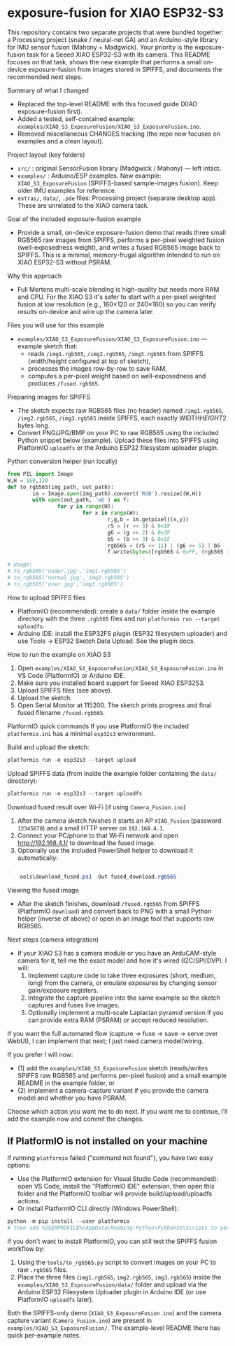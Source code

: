 # exposure-fusion for XIAO ESP32-S3

This repository contains two separate projects that were bundled together: a Processing project (snake / neural-net GA) and an Arduino-style library for IMU sensor fusion (Mahony + Madgwick). Your priority is the exposure-fusion task for a Seeed XIAO ESP32-S3 with its camera. This README focuses on that task, shows the new example that performs a small on-device exposure-fusion from images stored in SPIFFS, and documents the recommended next steps.

Summary of what I changed
- Replaced the top-level README with this focused guide (XIAO exposure-fusion first).
- Added a tested, self-contained example: `examples/XIAO_S3_ExposureFusion/XIAO_S3_ExposureFusion.ino`.
- Removed miscellaneous CHANGES tracking (the repo now focuses on examples and a clean layout).

Project layout (key folders)
- `src/` : original SensorFusion library (Madgwick / Mahony) — left intact.
- `examples/` : Arduino/ESP examples. New example: `XIAO_S3_ExposureFusion` (SPIFFS-based sample-images fusion). Keep older IMU examples for reference.
- `extras/`, `data/`, `.pde` files: Processing project (separate desktop app). These are unrelated to the XIAO camera task.

Goal of the included exposure-fusion example
- Provide a small, on-device exposure-fusion demo that reads three small RGB565 raw images from SPIFFS, performs a per-pixel weighted fusion (well-exposedness weight), and writes a fused RGB565 image back to SPIFFS. This is a minimal, memory-frugal algorithm intended to run on XIAO ESP32-S3 without PSRAM.

Why this approach
- Full Mertens multi-scale blending is high-quality but needs more RAM and CPU. For the XIAO S3 it's safer to start with a per-pixel weighted fusion at low resolution (e.g., 160×120 or 240×160) so you can verify results on-device and wire up the camera later.

Files you will use for this example
- `examples/XIAO_S3_ExposureFusion/XIAO_S3_ExposureFusion.ino` — example sketch that:
	- reads `/img1.rgb565`, `/img2.rgb565`, `/img3.rgb565` from SPIFFS (width/height configured at top of sketch),
	- processes the images row-by-row to save RAM,
	- computes a per-pixel weight based on well-exposedness and produces `/fused.rgb565`.

Preparing images for SPIFFS
- The sketch expects raw RGB565 files (no header) named `/img1.rgb565`, `/img2.rgb565`, `/img3.rgb565` inside SPIFFS, each exactly WIDTH*HEIGHT*2 bytes long.
- Convert PNG/JPG/BMP on your PC to raw RGB565 using the included Python snippet below (example). Upload these files into SPIFFS using PlatformIO `uploadfs` or the Arduino ESP32 filesystem uploader plugin.

Python conversion helper (run locally)
```python
from PIL import Image
W,H = 160,120
def to_rgb565(img_path, out_path):
		im = Image.open(img_path).convert('RGB').resize((W,H))
		with open(out_path, 'wb') as f:
				for y in range(H):
						for x in range(W):
								r,g,b = im.getpixel((x,y))
								r5 = (r >> 3) & 0x1F
								g6 = (g >> 2) & 0x3F
								b5 = (b >> 3) & 0x1F
								rgb565 = (r5 << 11) | (g6 << 5) | b5
								f.write(bytes([rgb565 & 0xFF, (rgb565 >> 8) & 0xFF]))

# Usage:
# to_rgb565('under.jpg','img1.rgb565')
# to_rgb565('normal.jpg','img2.rgb565')
# to_rgb565('over.jpg','img3.rgb565')
```

How to upload SPIFFS files
- PlatformIO (recommended): create a `data/` folder inside the example directory with the three `.rgb565` files and run `platformio run --target uploadfs`.
- Arduino IDE: install the ESP32FS plugin (ESP32 filesystem uploader) and use Tools → ESP32 Sketch Data Upload. See the plugin docs.

How to run the example on XIAO S3
1. Open `examples/XIAO_S3_ExposureFusion/XIAO_S3_ExposureFusion.ino` in VS Code (PlatformIO) or Arduino IDE.
2. Make sure you installed board support for Seeed XIAO ESP32S3.
3. Upload SPIFFS files (see above).
4. Upload the sketch.
5. Open Serial Monitor at 115200. The sketch prints progress and final fused filename `/fused.rgb565`.

PlatformIO quick commands
If you use PlatformIO the included `platformio.ini` has a minimal `esp32s3` environment.

Build and upload the sketch:
```powershell
platformio run -e esp32s3 --target upload
```

Upload SPIFFS data (from inside the example folder containing the `data/` directory):
```powershell
platformio run -e esp32s3 --target uploadfs
```

Download fused result over Wi‑Fi (if using `Camera_Fusion.ino`)
1. After the camera sketch finishes it starts an AP `XIAO_Fusion` (password `12345678`) and a small HTTP server on `192.168.4.1`.
2. Connect your PC/phone to that Wi‑Fi network and open http://192.168.4.1/ to download the fused image.
3. Optionally use the included PowerShell helper to download it automatically:
```powershell
.
	ools\download_fused.ps1 -Out fused_download.rgb565
```

Viewing the fused image
- After the sketch finishes, download `/fused.rgb565` from SPIFFS (PlatformIO `download`) and convert back to PNG with a small Python helper (inverse of above) or open in an image tool that supports raw RGB565.

Next steps (camera integration)
- If your XIAO S3 has a camera module or you have an ArduCAM-style camera for it, tell me the exact model and how it's wired (I2C/SPI/DVP). I will:
	1. Implement capture code to take three exposures (short, medium, long) from the camera, or emulate exposures by changing sensor gain/exposure registers.
	2. Integrate the capture pipeline into the same example so the sketch captures and fuses live images.
	3. Optionally implement a multi-scale Laplacian pyramid version if you can provide extra RAM (PSRAM) or accept reduced resolution.

If you want the full automated flow (capture -> fuse -> save -> serve over WebUI), I can implement that next; I just need camera model/wiring.

If you prefer I will now:
- (1) add the `examples/XIAO_S3_ExposureFusion` sketch (reads/writes SPIFFS raw RGB565 and performs per-pixel fusion) and a small example README in the example folder, or
- (2) implement a camera-capture variant if you provide the camera model and whether you have PSRAM.

Choose which action you want me to do next. If you want me to continue, I'll add the example now and commit the changes.

If PlatformIO is not installed on your machine
---------------------------------------------
If running `platformio` failed ("command not found"), you have two easy options:

- Use the PlatformIO extension for Visual Studio Code (recommended): open VS Code, install the "PlatformIO IDE" extension, then open this folder and the PlatformIO toolbar will provide build/upload/uploadfs actions.
- Or install PlatformIO CLI directly (Windows PowerShell):

```powershell
python -m pip install --user platformio
# then add %USERPROFILE%\AppData\Roaming\Python\Python3X\Scripts to your PATH or run platformio from that folder
```

If you don't want to install PlatformIO, you can still test the SPIFFS fusion workflow by:

1. Using the `tools/to_rgb565.py` script to convert images on your PC to raw `.rgb565` files.
2. Place the three files (`img1.rgb565`, `img2.rgb565`, `img3.rgb565`) inside the `examples/XIAO_S3_ExposureFusion/data/` folder and upload via the Arduino ESP32 Filesystem Uploader plugin in Arduino IDE (or use PlatformIO `uploadfs` later).

Both the SPIFFS-only demo (`XIAO_S3_ExposureFusion.ino`) and the camera capture variant (`Camera_Fusion.ino`) are present in `examples/XIAO_S3_ExposureFusion/`. The example-level README there has quick per-example notes.
